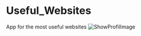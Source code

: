 # Useful_Websites
App for the most useful websites 
![ShowProfilImage](https://user-images.githubusercontent.com/95942558/156460276-b1473b1f-02b4-473b-be08-1ec30820aea5.png)
